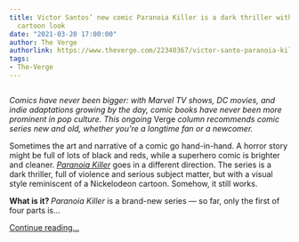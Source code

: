 ```yaml
---
title: Victor Santos’ new comic Paranoia Killer is a dark thriller with an unassuming
  cartoon look
date: "2021-03-20 17:00:00"
author: The Verge
authorlink: https://www.theverge.com/22340367/victor-santo-paranoia-killer-comic-book-panel-syndicate
tags:
- The-Verge
---
```

<figure>
      <img alt="" src="https://cdn.vox-cdn.com/thumbor/bRgZ_PLietEMCBiPlUtZ33-JOXw=/0x77:740x570/1310x873/cdn.vox-cdn.com/uploads/chorus_image/image/68999190/paranoiakiller_01_big.0.jpg" />
    </figure>

  <p id="fhhc71"><em>Comics have never been bigger: with Marvel TV shows, DC movies, and indie adaptations growing by the day, comic books have never been more prominent in pop culture. This ongoing </em>Verge<em> column recommends comic series new and old, whether you’re a longtime fan or a newcomer.</em></p>
<p id="BqUOWq">Sometimes the art and narrative of a comic go hand-in-hand. A horror story might be full of lots of black and reds, while a superhero comic is brighter and cleaner. <a href="http://panelsyndicate.com/comics/paranoia-killer"><em>Paranoia Killer</em></a> goes in a different direction. The series is a dark thriller, full of violence and serious subject matter, but with a visual style reminiscent of a Nickelodeon cartoon. Somehow, it still works.</p>
<p id="TqTRYT"><strong>What is it? </strong><em>Paranoia Killer</em> is a brand-new series — so far, only the first of four parts is...</p>
  <p>
    <a href="https://www.theverge.com/22340367/victor-santo-paranoia-killer-comic-book-panel-syndicate">Continue reading&hellip;</a>
  </p>